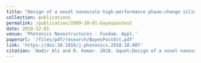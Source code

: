```yaml
---
title: "Design of a novel nanoscale high-performance phase-change silicon photonic switch"
collection: publications
permalink: /publication/2009-10-01-bayespostest
date: 2018-12-01
venue: 'Photonics Nanostructures - Fundam. Appl.'
paperurl: '/files/pdf/research/BayesPostEst.pdf'
link: 'https://doi:10.1016/j.photonics.2018.10.007'
citation: 'Nadir Ali and R. Kumar. 2018. &quot;Design of a novel nanoscale high-performance phase-change silicon photonic switch.&quot; <i>Photonics Nanostructures - Fundam. Appl.</i> 42: 81-85. doi:10.1016/j.photonics.2018.10.007'
---
```

